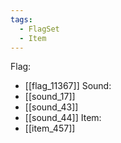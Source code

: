 ```yaml
---
tags:
  - FlagSet
  - Item
---
```

Flag:
- [[flag_11367]]
Sound:
- [[sound_17]]
- [[sound_43]]
- [[sound_44]]
Item:
- [[item_457]]
